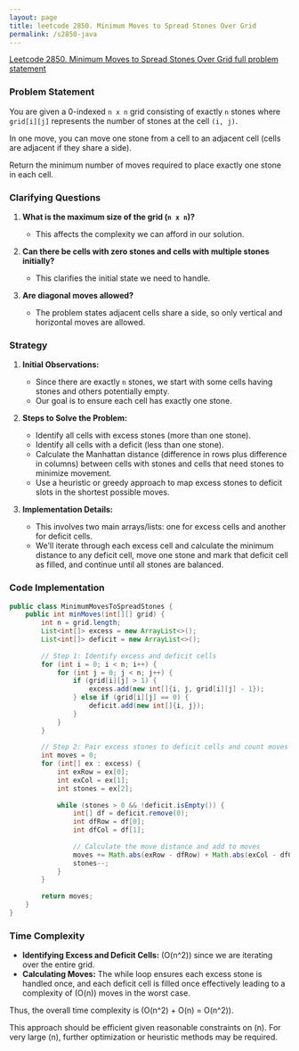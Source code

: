 ```yaml
---
layout: page
title: leetcode 2850. Minimum Moves to Spread Stones Over Grid
permalink: /s2850-java
---
```

[Leetcode 2850. Minimum Moves to Spread Stones Over Grid full problem statement](https://algoadvance.github.io/algoadvance/l2850)
### Problem Statement
You are given a 0-indexed `n x n` grid consisting of exactly `n` stones where `grid[i][j]` represents the number of stones at the cell `(i, j)`.

In one move, you can move one stone from a cell to an adjacent cell (cells are adjacent if they share a side).

Return the minimum number of moves required to place exactly one stone in each cell.

### Clarifying Questions
1. **What is the maximum size of the grid (`n x n`)?**
   - This affects the complexity we can afford in our solution.

2. **Can there be cells with zero stones and cells with multiple stones initially?**
   - This clarifies the initial state we need to handle.

3. **Are diagonal moves allowed?**
   - The problem states adjacent cells share a side, so only vertical and horizontal moves are allowed.

### Strategy

1. **Initial Observations:**
   - Since there are exactly `n` stones, we start with some cells having stones and others potentially empty.
   - Our goal is to ensure each cell has exactly one stone.

2. **Steps to Solve the Problem:**
   - Identify all cells with excess stones (more than one stone).
   - Identify all cells with a deficit (less than one stone).
   - Calculate the Manhattan distance (difference in rows plus difference in columns) between cells with stones and cells that need stones to minimize movement.
   - Use a heuristic or greedy approach to map excess stones to deficit slots in the shortest possible moves.

3. **Implementation Details:**
   - This involves two main arrays/lists: one for excess cells and another for deficit cells.
   - We'll iterate through each excess cell and calculate the minimum distance to any deficit cell, move one stone and mark that deficit cell as filled, and continue until all stones are balanced.

### Code Implementation

```java
public class MinimumMovesToSpreadStones {
    public int minMoves(int[][] grid) {
        int n = grid.length;
        List<int[]> excess = new ArrayList<>();
        List<int[]> deficit = new ArrayList<>();
        
        // Step 1: Identify excess and deficit cells
        for (int i = 0; i < n; i++) {
            for (int j = 0; j < n; j++) {
                if (grid[i][j] > 1) {
                    excess.add(new int[]{i, j, grid[i][j] - 1});
                } else if (grid[i][j] == 0) {
                    deficit.add(new int[]{i, j});
                }
            }
        }
        
        // Step 2: Pair excess stones to deficit cells and count moves
        int moves = 0;
        for (int[] ex : excess) {
            int exRow = ex[0];
            int exCol = ex[1];
            int stones = ex[2];
            
            while (stones > 0 && !deficit.isEmpty()) {
                int[] df = deficit.remove(0);
                int dfRow = df[0];
                int dfCol = df[1];
                
                // Calculate the move distance and add to moves
                moves += Math.abs(exRow - dfRow) + Math.abs(exCol - dfCol);
                stones--;
            }
        }
        
        return moves;
    }
}
```

### Time Complexity
- **Identifying Excess and Deficit Cells:** \(O(n^2)\) since we are iterating over the entire grid.
- **Calculating Moves:** The while loop ensures each excess stone is handled once, and each deficit cell is filled once effectively leading to a complexity of \(O(n)\) moves in the worst case.

Thus, the overall time complexity is \(O(n^2) + O(n) = O(n^2)\).

This approach should be efficient given reasonable constraints on \(n\). For very large \(n\), further optimization or heuristic methods may be required.